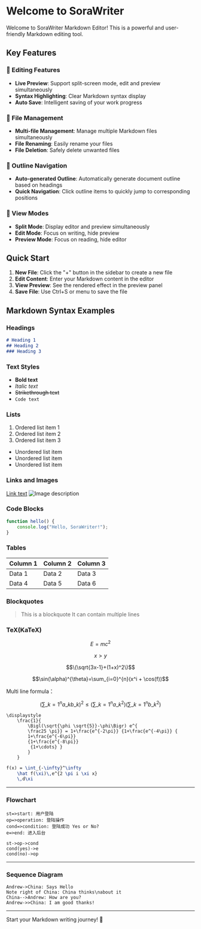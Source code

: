 # Welcome to SoraWriter

Welcome to SoraWriter Markdown Editor! This is a powerful and user-friendly Markdown editing tool.

## Key Features

### 📝 Editing Features
- **Live Preview**: Support split-screen mode, edit and preview simultaneously
- **Syntax Highlighting**: Clear Markdown syntax display
- **Auto Save**: Intelligent saving of your work progress

### 📁 File Management
- **Multi-file Management**: Manage multiple Markdown files simultaneously
- **File Renaming**: Easily rename your files
- **File Deletion**: Safely delete unwanted files

### 📑 Outline Navigation
- **Auto-generated Outline**: Automatically generate document outline based on headings
- **Quick Navigation**: Click outline items to quickly jump to corresponding positions

### 🔧 View Modes
- **Split Mode**: Display editor and preview simultaneously
- **Edit Mode**: Focus on writing, hide preview
- **Preview Mode**: Focus on reading, hide editor

## Quick Start

1. **New File**: Click the "+" button in the sidebar to create a new file
2. **Edit Content**: Enter your Markdown content in the editor
3. **View Preview**: See the rendered effect in the preview panel
4. **Save File**: Use Ctrl+S or menu to save the file

## Markdown Syntax Examples

### Headings
```markdown
# Heading 1
## Heading 2
### Heading 3
```

### Text Styles
- **Bold text**
- *Italic text*
- ~~Strikethrough text~~
- `Code text`

### Lists
1. Ordered list item 1
2. Ordered list item 2
3. Ordered list item 3

- Unordered list item
- Unordered list item
- Unordered list item

### Links and Images
[Link text](https://example.com)
![Image description](image.png)

### Code Blocks
```javascript
function hello() {
    console.log("Hello, SoraWriter!");
}
```

### Tables
| Column 1 | Column 2 | Column 3 |
|----------|----------|----------|
| Data 1   | Data 2   | Data 3   |
| Data 4   | Data 5   | Data 6   |

### Blockquotes
> This is a blockquote
> It can contain multiple lines

### TeX(KaTeX)

$$E=mc^2$$

$$x > y$$

$$\(\sqrt{3x-1}+(1+x)^2\)$$

$$\sin(\alpha)^{\theta}=\sum_{i=0}^{n}(x^i + \cos(f))$$

Multi line formula：

```math
\displaystyle
\left( \sum\_{k=1}^n a\_k b\_k \right)^2
\leq
\left( \sum\_{k=1}^n a\_k^2 \right)
\left( \sum\_{k=1}^n b\_k^2 \right)
```

```katex
\displaystyle 
    \frac{1}{
        \Bigl(\sqrt{\phi \sqrt{5}}-\phi\Bigr) e^{
        \frac25 \pi}} = 1+\frac{e^{-2\pi}} {1+\frac{e^{-4\pi}} {
        1+\frac{e^{-6\pi}}
        {1+\frac{e^{-8\pi}}
         {1+\cdots} }
        } 
    }
```

```latex
f(x) = \int_{-\infty}^\infty
    \hat f(\xi)\,e^{2 \pi i \xi x}
    \,d\xi
```
---

### Flowchart

```flow
st=>start: 用户登陆
op=>operation: 登陆操作
cond=>condition: 登陆成功 Yes or No?
e=>end: 进入后台

st->op->cond
cond(yes)->e
cond(no)->op
```
---

### Sequence Diagram

```seq
Andrew->China: Says Hello 
Note right of China: China thinks\nabout it 
China-->Andrew: How are you? 
Andrew->>China: I am good thanks!
```

---

Start your Markdown writing journey! 🚀
